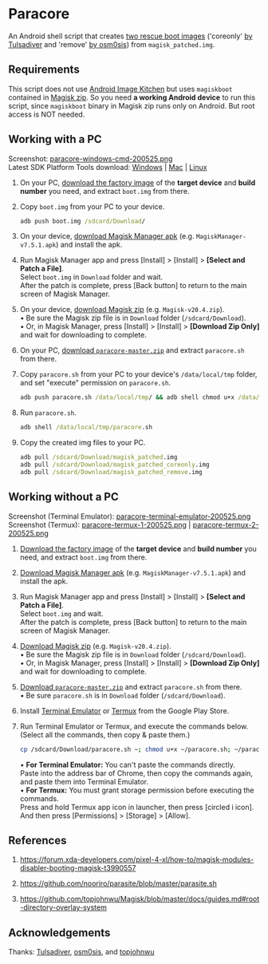 # Paracore
An Android shell script that creates [two rescue boot images](https://forum.xda-developers.com/pixel-4-xl/how-to/magisk-modules-disabler-booting-magisk-t3990557) ('coreonly' [by Tulsadiver](https://forum.xda-developers.com/pixel-4-xl/how-to/magisk-modules-disabler-booting-magisk-t3990557) and 'remove' [by osm0sis](https://forum.xda-developers.com/showpost.php?p=80991013&postcount=15)) from `magisk_patched.img`.


## Requirements
This script does not use [Android Image Kitchen](https://forum.xda-developers.com/showthread.php?t=2073775) but uses `magiskboot` contained in [Magisk zip](https://github.com/topjohnwu/Magisk/releases). So you need **a working Android device** to run this script, since `magiskboot` binary in Magisk zip runs only on Android. But root access is NOT needed.


## Working with a PC
Screenshot: [paracore-windows-cmd-200525.png](https://raw.githubusercontent.com/nooriro/paracore/d2546d17686fe83dacf149c31ec7c6f9cf3cec31/screenshots/paracore-windows-cmd-200525.png)  
Latest SDK Platform Tools download: [Windows](https://dl.google.com/android/repository/platform-tools-latest-windows.zip) | [Mac](https://dl.google.com/android/repository/platform-tools-latest-darwin.zip) | [Linux](https://dl.google.com/android/repository/platform-tools-latest-linux.zip)

1. On your PC, [download the factory image](https://developers.google.com/android/images) of the **target device** and **build number** you need, and extract `boot.img` from there.

2. Copy `boot.img` from your PC to your device.
    ```bat
    adb push boot.img /sdcard/Download/
    ```
3. On your device, [download Magisk Manager apk](https://github.com/topjohnwu/Magisk/releases) (e.g. `MagiskManager-v7.5.1.apk`) and install the apk.

4. Run Magisk Manager app and press [Install] > [Install] > **[Select and Patch a File]**.  
   Select `boot.img` in `Download` folder and wait.  
   After the patch is complete, press [Back button] to return to the main screen of Magisk Manager.

5. On your device, [download Magisk zip](https://github.com/topjohnwu/Magisk/releases) (e.g. `Magisk-v20.4.zip`).  
   • Be sure the Magisk zip file is in `Download` folder (`/sdcard/Download`).  
   • Or, in Magisk Manager, press [Install] > [Install] > **[Download Zip Only]** and wait for downloading to complete.

6. On your PC, [download `paracore-master.zip`](https://github.com/nooriro/paracore/archive/master.zip) and extract `paracore.sh` from there.

7. Copy `paracore.sh` from your PC to your device's `/data/local/tmp` folder, and set "execute" permission on `paracore.sh`.
    ```bat
    adb push paracore.sh /data/local/tmp/ && adb shell chmod u+x /data/local/tmp/paracore.sh
    ```

8. Run `paracore.sh`.
    ```bat
    adb shell /data/local/tmp/paracore.sh
    ```

9. Copy the created img files to your PC.
    ```bat
    adb pull /sdcard/Download/magisk_patched.img
    adb pull /sdcard/Download/magisk_patched_coreonly.img
    adb pull /sdcard/Download/magisk_patched_remove.img
    ```

## Working without a PC
Screenshot (Terminal Emulator): [paracore-terminal-emulator-200525.png](https://raw.githubusercontent.com/nooriro/paracore/d2546d17686fe83dacf149c31ec7c6f9cf3cec31/screenshots/paracore-terminal-emulator-200525.png)  
Screenshot (Termux): [paracore-termux-1-200525.png](https://raw.githubusercontent.com/nooriro/paracore/d2546d17686fe83dacf149c31ec7c6f9cf3cec31/screenshots/paracore-termux-1-200525.png) | [paracore-termux-2-200525.png](https://raw.githubusercontent.com/nooriro/paracore/d2546d17686fe83dacf149c31ec7c6f9cf3cec31/screenshots/paracore-termux-2-200525.png)


1. [Download the factory image](https://developers.google.com/android/images) of the **target device** and **build number** you need, and extract `boot.img` from there.

2. [Download Magisk Manager apk](https://github.com/topjohnwu/Magisk/releases) (e.g. `MagiskManager-v7.5.1.apk`) and install the apk.

3. Run Magisk Manager app and press [Install] > [Install] > **[Select and Patch a File]**.  
   Select `boot.img` and wait.  
   After the patch is complete, press [Back button] to return to the main screen of Magisk Manager.

5. [Download Magisk zip](https://github.com/topjohnwu/Magisk/releases) (e.g. `Magisk-v20.4.zip`).  
   • Be sure the Magisk zip file is in `Download` folder (`/sdcard/Download`).  
   • Or, in Magisk Manager, press [Install] > [Install] > **[Download Zip Only]** and wait for downloading to complete.

5. [Download `paracore-master.zip`](https://github.com/nooriro/paracore/archive/master.zip) and extract `paracore.sh` from there.  
   • Be sure `paracore.sh` is in `Download` folder (`/sdcard/Download`).

6. Install [Terminal Emulator](https://play.google.com/store/apps/details?id=jackpal.androidterm) or [Termux](https://play.google.com/store/apps/details?id=com.termux) from the Google Play Store.

7. Run Terminal Emulator or Termux, and execute the commands below. (Select all the commands, then copy & paste them.)
    ```sh
    cp /sdcard/Download/paracore.sh ~; chmod u+x ~/paracore.sh; ~/paracore.sh
    ```
   • **For Terminal Emulator:** You can't paste the commands directly.  
   Paste into the address bar of Chrome, then copy the commands again, and paste them into Terminal Emulator.  
   • **For Termux:** You must grant storage permission before executing the commands.  
   Press and hold Termux app icon in launcher, then press [circled i icon]. And then press [Permissions] > [Storage] > [Allow].

## References
1. https://forum.xda-developers.com/pixel-4-xl/how-to/magisk-modules-disabler-booting-magisk-t3990557

2. https://github.com/nooriro/parasite/blob/master/parasite.sh

3. https://github.com/topjohnwu/Magisk/blob/master/docs/guides.md#root-directory-overlay-system


## Acknowledgements
Thanks: [Tulsadiver](https://forum.xda-developers.com/pixel-4-xl/how-to/magisk-modules-disabler-booting-magisk-t3990557), [osm0sis](https://forum.xda-developers.com/showpost.php?p=80991013&postcount=15), and [topjohnwu](https://github.com/topjohnwu/Magisk/blob/master/docs/guides.md#root-directory-overlay-system)
